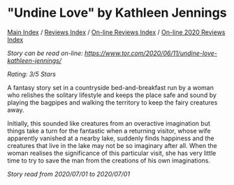 # "Undine Love" by Kathleen Jennings

[Main Index](../../../README.md) / [Reviews Index](../../README.md) / [On-line Reviews Index](../README.md) / [On-line 2020 Reviews Index](README.md)

*Story can be read on-line: <https://www.tor.com/2020/06/11/undine-love-kathleen-jennings/>*

*Rating: 3/5 Stars*

A fantasy story set in a countryside bed-and-breakfast run by a woman who relishes the solitary lifestyle and keeps the place safe and sound by playing the bagpipes and walking the territory to keep the fairy creatures away.

Initially, this sounded like creatures from an overactive imagination but things take a turn for the fantastic when a returning visitor, whose wife apparently vanished at a nearby lake, suddenly finds happiness and the creatures that live in the lake may not be so imaginary after all. When the woman realises the significance of this particular visit, she has very little time to try to save the man from the creations of his own imaginations.

*Story read from 2020/07/01 to 2020/07/01*
